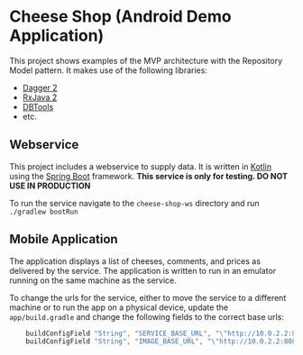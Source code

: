 Cheese Shop (Android Demo Application)
======================================

This project shows examples of the MVP architecture with the Repository Model pattern.
It makes use of the following libraries:
  * [Dagger 2](https://google.github.io/dagger/)
  * [RxJava 2](https://github.com/ReactiveX/RxJava)
  * [DBTools](https://github.com/jeffdcamp/dbtools-android)
  * etc.

Webservice
----------

This project includes a webservice to supply data.
It is written in [Kotlin](http://kotlinlang.org/) using the [Spring Boot](https://projects.spring.io/spring-boot/) framework.
**This service is only for testing. DO NOT USE IN PRODUCTION**

To run the service navigate to the `cheese-shop-ws` directory and run `./gradlew bootRun`
<br/>

Mobile Application
------------------

The application displays a list of cheeses, comments, and prices as delivered by the service.
The application is written to run in an emulator running on the same machine as the service.

To change the urls for the service, either to move the service to a different machine or to run the app on a physical device,
update the `app/build.gradle` and change the following fields to the correct base urls:

```gradle
    buildConfigField "String", "SERVICE_BASE_URL", "\"http://10.0.2.2:8080/\""
    buildConfigField "String", "IMAGE_BASE_URL", "\"http://10.0.2.2:8080\""
```

